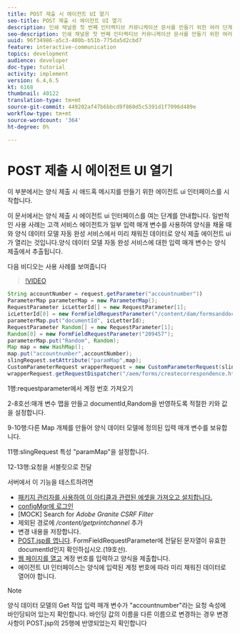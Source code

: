 ```yaml
---
title: POST 제출 시 에이전트 UI 열기
seo-title: POST 제출 시 에이전트 UI 열기
description: 인쇄 채널용 첫 번째 인터랙티브 커뮤니케이션 문서를 만들기 위한 여러 단계로 구성된 자습서의 11부분입니다. 이 부분에서는 양식 제출 시 애드혹 메시지를 만들기 위한 에이전트 ui 인터페이스를 시작합니다.
seo-description: 인쇄 채널용 첫 번째 인터랙티브 커뮤니케이션 문서를 만들기 위한 여러 단계로 구성된 자습서의 11부분입니다. 이 부분에서는 양식 제출 시 애드혹 메시지를 만들기 위한 에이전트 ui 인터페이스를 시작합니다.
uuid: 96f34986-a5c3-400b-b51b-775da5d2cbd7
feature: interactive-communication
topics: development
audience: developer
doc-type: tutorial
activity: implement
version: 6.4,6.5
kt: 6168
thumbnail: 40122
translation-type: tm+mt
source-git-commit: 449202af47b6bbcd9f860d5c5391d1f7096d489e
workflow-type: tm+mt
source-wordcount: '364'
ht-degree: 0%

---
```



# POST 제출 시 에이전트 UI 열기

이 부분에서는 양식 제출 시 애드혹 메시지를 만들기 위한 에이전트 ui 인터페이스를 시작합니다.

이 문서에서는 양식 제출 시 에이전트 ui 인터페이스를 여는 단계를 안내합니다. 일반적인 사용 사례는 고객 서비스 에이전트가 일부 입력 매개 변수를 사용하여 양식을 채울 때와 양식 데이터 모델 자동 완성 서비스에서 미리 채워진 데이터로 양식 제출 에이전트 ui가 열리는 것입니다.양식 데이터 모델 자동 완성 서비스에 대한 입력 매개 변수는 양식 제출에서 추출됩니다.

다음 비디오는 사용 사례를 보여줍니다

>[!VIDEO](https://video.tv.adobe.com/v/40122/?quality=9&learn=on)

```java
String accountNumber = request.getParameter("accountnumber"))
ParameterMap parameterMap = new ParameterMap();
RequestParameter icLetterId[] = new RequestParameter[1];
icLetterId[0] = new FormFieldRequestParameter("/content/dam/formsanddocuments/retirementstatementprint");
parameterMap.put("documentId", icLetterId);
RequestParameter Random[] = new RequestParameter[1];
Random[0] = new FormFieldRequestParameter("209457");
parameterMap.put("Random", Random);
Map map = new HashMap();
map.put("accountnumber",accountNumber);
slingRequest.setAttribute("paramMap",map);
CustomParameterRequest wrapperRequest = new CustomParameterRequest(slingRequest,parameterMap,"GET");
wrapperRequest.getRequestDispatcher("/aem/forms/createcorrespondence.html").include(wrapperRequest, response);
```

1행:requestparameter에서 계정 번호 가져오기

2-8호선:매개 변수 맵을 만들고 documentId,Random을 반영하도록 적절한 키와 값을 설정합니다.

9-10행:다른 Map 개체를 만들어 양식 데이터 모델에 정의된 입력 매개 변수를 보유합니다.

11행:slingRequest 특성 &quot;paramMap&quot;을 설정합니다.

12-13행:요청을 서블릿으로 전달

서버에서 이 기능을 테스트하려면

* [패키지 관리자를 사용하여 이 아티클과 관련된 에셋을 가져오고 설치합니다.](assets/launch-agent-ui.zip)
* [configMgr에 로그인](http://localhost:4502/system/console/configMgr)
* [MOCK] Search for _Adobe Granite CSRF Filter_
* 제외된 경로에 _/content/getprintchannel_ 추가
* 변경 내용을 저장합니다.
* [POST.jsp를 엽니다](http://localhost:4502/apps/AEMForms/openprintchannel/POST.jsp). FormFieldRequestParameter에 전달된 문자열이 유효한 documentId인지 확인하십시오.(19호선).
* [웹 페이지를 열고](http://localhost:4502/content/OpenPrintChannel.html) 계정 번호를 입력하고 양식을 제출합니다.
* 에이전트 UI 인터페이스는 양식에 입력된 계정 번호에 따라 미리 채워진 데이터로 열어야 합니다.

>[!NOTE]
>
>양식 데이터 모델의 Get 작업 입력 매개 변수가 &quot;accountnumber&quot;라는 요청 속성에 바인딩되어 있는지 확인합니다. 바인딩 값의 이름을 다른 이름으로 변경하는 경우 변경 사항이 POST.jsp의 25행에 반영되었는지 확인합니다

